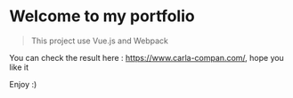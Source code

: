 # Welcome to my portfolio

> This project use Vue.js and Webpack

You can check the result here : https://www.carla-compan.com/, hope you like  it  

Enjoy :)
